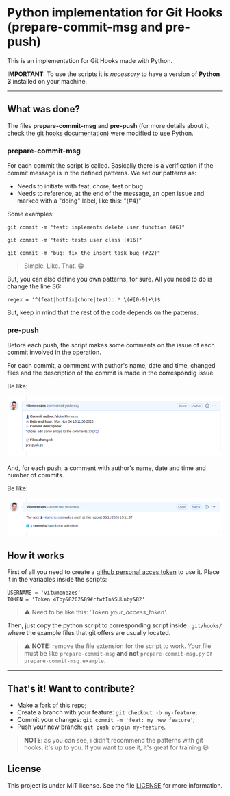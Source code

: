 # Python implementation for Git Hooks (prepare-commit-msg and pre-push)

This is an implementation for Git Hooks made with Python.


**IMPORTANT:** To use the scripts it is *necessary* to have a version of **Python 3** installed on your machine.

---

## What was done?

The files **prepare-commit-msg** and **pre-push** (for more details about it, check the [git hooks documentation](https://git-scm.com/book/en/v2/Customizing-Git-Git-Hooks)) were modified to use Python.

### prepare-commit-msg

For each commit the script is called. Basically there is a verification if the commit message is in the defined patterns. We set our patterns as:

* Needs to initiate with feat, chore, test or bug
* Needs to reference, at the end of the message, an open issue and marked with a "doing" label, like this: "(#4)"

Some examples:

```
git commit -m "feat: implements delete user function (#6)"
```
```
git commit -m "test: tests user class (#16)"
```
```
git commit -m "bug: fix the insert task bug (#22)"
```

> Simple. Like. That. :grin:

But, you can also define you own patterns, for sure. All you need to do is change the line 36:

```
regex = '^(feat|hotfix|chore|test):.* \(#[0-9]+\)$'
```

But, keep in mind that the rest of the code depends on the patterns.

### pre-push

Before each push, the script makes some comments on the issue of each commit involved in the operation.

For each commit, a comment with author's name, date and time, changed files and the description of the commit is made in the correspondig issue.

Be like:

![Comment](readme-images/commit-comment.png)

And, for each push, a comment with author's name, date and time and number of commits.

Be like:

![Comment](readme-images/push-comment.png)

## How it works

First of all you need to create a [github personal acces token](https://github.com/settings/tokens) to use it. Place it in the variables inside the scripts:

```
USERNAME = 'vitumenezes'
TOKEN = 'Token 4Tby&8202&89#rfwtInNSUUnby&82'
```
> :warning: Need to be like this: 'Token *your_access_token*'.

Then, just copy the python script to corresponding script inside ```.git/hooks/``` where the example files that git offers are usually located.

> :warning: **NOTE:** remove the file extension for the script to work. Your file must be like ```prepare-commit-msg``` **and not** ```prepare-commit-msg.py``` or ```prepare-commit-msg.example```.

---

## That's it! Want to contribute?

- Make a fork of this repo;
- Create a branch with your feature: `git checkout -b my-feature`;
- Commit your changes: `git commit -m 'feat: my new feature'`;
- Push your new branch: `git push origin my-feature`.

> **NOTE**: as you can see, i didn't recommend the patterns with git hooks, it's up to you. If you want to use it, it's great for training :smiley:

## License

This project is under MIT license. See the file [LICENSE](LICENSE.md) for more information.
